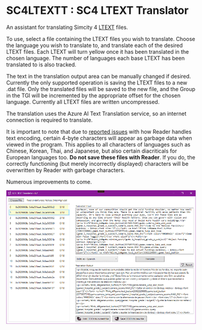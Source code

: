 # SC4LTEXTT : SC4 LTEXT Translator
An assistant for translating Simcity 4 [LTEXT](https://wiki.sc4devotion.com/index.php?title=LTEXT) files.

To use, select a file containing the LTEXT files you wish to translate. Choose the language you wish to translate to, and translate each of the desired LTEXT files. Each LTEXT will turn yellow once it has been translated in the chosen language. The number of languages each base LTEXT has been translated to is also tracked.

The text in the translation output area can be manually changed if desired. Currently the only supported operation is saving the LTEXT files to a new .dat file. Only the translated files will be saved to the new file, and the Group in the TGI will be incremented by the appropriate offset for the chosen language. Currently all LTEXT files are written uncompressed.

The translation uses the Azure AI Text Translation service, so an internet connection is required to translate.

It is important to note that due to [reported issues](https://community.simtropolis.com/forums/topic/761192-please-help-mz-crime-and-police-language-translations/?do=findComment&comment=1762752) with how Reader handles text encoding, certain 4-byte characters will appear as garbage data when viewed in the program. This applies to all characters of languages such as Chinese, Korean, Thai, and Japanese, but also certain diacriticals for European languages too. **Do not save these files with Reader**. If you do, the correctly functioning (but merely incorrectly displayed) characters will be overwritten by Reader with garbage characters.

Numerous improvements to come.

![](/img/ProductImage.png)
